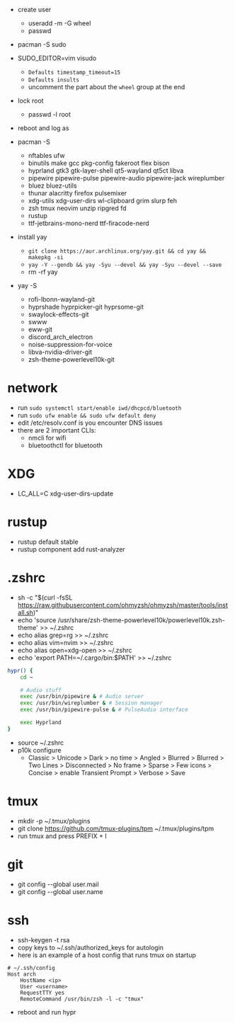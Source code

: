 * create user
    * useradd -m -G wheel <username>
    * passwd <username>
* pacman -S sudo
* SUDO_EDITOR=vim visudo
	* `Defaults timestamp_timeout=15`
	* `Defaults insults`
	* uncomment the part about the `wheel` group at the end
* lock root
    * passwd -l root
* reboot and log as <username>

* pacman -S
    * nftables ufw
    * binutils make gcc pkg-config fakeroot flex bison
    * hyprland gtk3 gtk-layer-shell qt5-wayland qt5ct libva
    * pipewire pipewire-pulse pipewire-audio pipewire-jack wireplumber
    * bluez bluez-utils
    * thunar alacritty firefox pulsemixer
    * xdg-utils xdg-user-dirs wl-clipboard grim slurp feh
    * zsh tmux neovim unzip ripgred fd
    * rustup
    * ttf-jetbrains-mono-nerd ttf-firacode-nerd

* install yay
    * `git clone https://aur.archlinux.org/yay.git && cd yay && makepkg -si`
    * `yay -Y --gendb && yay -Syu --devel && yay -Syu --devel --save`
    * rm -rf yay
* yay -S
    * rofi-lbonn-wayland-git
    * hyprshade hyprpicker-git hyprsome-git
    * swaylock-effects-git
    * swww
    * eww-git
    * discord_arch_electron
    * noise-suppression-for-voice
    * libva-nvidia-driver-git
    * zsh-theme-powerlevel10k-git

# network
* run `sudo systemctl start/enable iwd/dhcpcd/bluetooth`
* run `sudo ufw enable && sudo ufw default deny`
* edit /etc/resolv.conf is you encounter DNS issues
* there are 2 important CLIs:
    * nmcli for wifi 
    * bluetoothctl for bluetooth

# XDG
* LC_ALL=C xdg-user-dirs-update

# rustup
* rustup default stable
* rustup component add rust-analyzer

# .zshrc
* sh -c "$(curl -fsSL https://raw.githubusercontent.com/ohmyzsh/ohmyzsh/master/tools/install.sh)"
* echo 'source /usr/share/zsh-theme-powerlevel10k/powerlevel10k.zsh-theme' >> ~/.zshrc
* echo alias grep=rg >> ~/.zshrc
* echo alias vim=nvim >> ~/.zshrc
* echo alias open=xdg-open >> ~/.zshrc
* echo 'export PATH=~/.cargo/bin:$PATH' >> ~/.zshrc
```bash
hypr() {
    cd ~

    # Audio stuff
    exec /usr/bin/pipewire & # Audio server
    exec /usr/bin/wireplumber & # Session manager
    exec /usr/bin/pipewire-pulse & # PulseAudio interface

    exec Hyprland
}
```
* source ~/.zshrc
* p10k configure
    * Classic > Unicode > Dark > no time > Angled > Blurred > Blurred > Two Lines > Disconnected >
        No frame > Sparse > Few icons > Concise > enable Transient Prompt > Verbose > Save  

# tmux
* mkdir -p ~/.tmux/plugins
* git clone https://github.com/tmux-plugins/tpm ~/.tmux/plugins/tpm
* run tmux and press PREFIX + I

# git
* git config --global user.mail <yourmail>
* git config --global user.name <yourname>

# ssh
* ssh-keygen -t rsa
* copy keys to ~/.ssh/authorized_keys for autologin
* here is an example of a host config that runs tmux on startup
```
# ~/.ssh/config
Host arch
    HostName <ip>
    User <username>
    RequestTTY yes
    RemoteCommand /usr/bin/zsh -l -c "tmux"
```

* reboot and run hypr 

